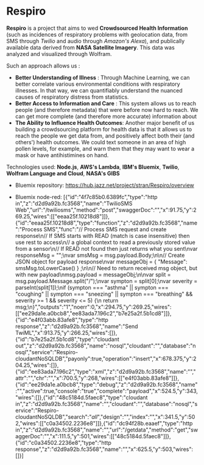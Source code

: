 # Respiro

**Respiro** is a project that aims to wed **Crowdsourced Health Information** (such as incidences of respiratory problems with geolocation data, from SMS through *Twilio* and audio through *Amazon's Alexa*), and publically available data derived from **NASA Satellite Imagery**. This data was analyzed and visualized through Wolfram.

Such an approach allows us :
  - **Better Understanding of Illness** : Through Machine Learning, we can better correlate various environmental conditions with respiratory illnesses. In that way, we can quantifiably understand the nuanced causes of respiratory distress from statistics.
  - **Better Access to Information and Care** : This system allows us to reach people (and therefore metadata) that were before now hard to reach. We can get more complete (and therefore more accurate) information about 
  - **The Ability to Influence Health Outcomes**:  Another major benefit of us building a crowdsourcing platform for health data is that it allows us to reach the people we get data from, and positively affect both their (and others') health outcomes. We could text someone in an area of high pollen levels, for example, and warn them that they may want to wear a mask or have antihistimines on hand.

Technologies used: **Node.js**, **AWS's Lambda**, **IBM's Bluemix**, **Twilio**, **Wolfram Language and Cloud**, **NASA's GIBS**


- Bluemix repository: https://hub.jazz.net/project/stran/Respiro/overview

- Bluemix node-red:
[{"id":"4f7c85b0.6389fc","type":"http in","z":"d2d9a92b.fc3568","name":"TwilioSMS Web","url":"/twiliosms","method":"post","swaggerDoc":"","x":91.75,"y":269.25,"wires":[["eeaa25f.10218d8"]]},{"id":"eeaa25f.10218d8","type":"function","z":"d2d9a92b.fc3568","name":"Process SMS","func":"// Process SMS request and create response\n// If SMS starts with READ (match is case insensitive) then use rest to access\n// a global context to read a previously stored value from a sensor\n// If READ not found then just returns what you sent\nvar responseMsg = \"\";\nvar smsMsg = msg.payload.Body;\n\n// Create JSON object for payload response\nvar messageObj = { \"Message\": smsMsg.toLowerCase() } ;\n\n// Need to return received msg object, but with new payload\nmsg.payload = messageObj;\n\nvar split = msg.payload.Message.split(\"/\");\nvar sympton = split[0];\nvar severity = parseInt(split[1]);\nif (sympton === \"asthma\" || sympton === \"coughing\" || sympton === \"sneezing\" || sympton === \"breathing\" && severity >= 1 && severity <= 5) {\n    return msg;\n}","outputs":"1","noerr":0,"x":294.75,"y":269.25,"wires":[["ee29da1e.a0bcb8","ee83ada7.196c2","b7e25a2f.5b1cd8"]]},{"id":"e4f03abb.83afe8","type":"http response","z":"d2d9a92b.fc3568","name":"Send TwiML","x":913.75,"y":266.25,"wires":[]},{"id":"b7e25a2f.5b1cd8","type":"cloudant out","z":"d2d9a92b.fc3568","name":"nosql","cloudant":"","database":"nosql","service":"Respiro-cloudantNoSQLDB","payonly":true,"operation":"insert","x":678.375,"y":204.25,"wires":[]},{"id":"ee83ada7.196c2","type":"xml","z":"d2d9a92b.fc3568","name":"","attr":"","chr":"","x":700.5,"y":268,"wires":[["e4f03abb.83afe8"]]},{"id":"ee29da1e.a0bcb8","type":"debug","z":"d2d9a92b.fc3568","name":"","active":true,"console":"true","complete":"payload","x":524.5,"y":343,"wires":[]},{"id":"48c5184d.5faec8","type":"cloudant in","z":"d2d9a92b.fc3568","name":"","cloudant":"","database":"nosql","service":"Respiro-cloudantNoSQLDB","search":"_all_","design":"","index":"","x":341.5,"y":502,"wires":[["c0a34502.2236e8"]]},{"id":"dc94f28b.eaaef","type":"http in","z":"d2d9a92b.fc3568","name":"","url":"/getdata","method":"get","swaggerDoc":"","x":111.5,"y":501,"wires":[["48c5184d.5faec8"]]},{"id":"c0a34502.2236e8","type":"http response","z":"d2d9a92b.fc3568","name":"","x":625.5,"y":503,"wires":[]}]
